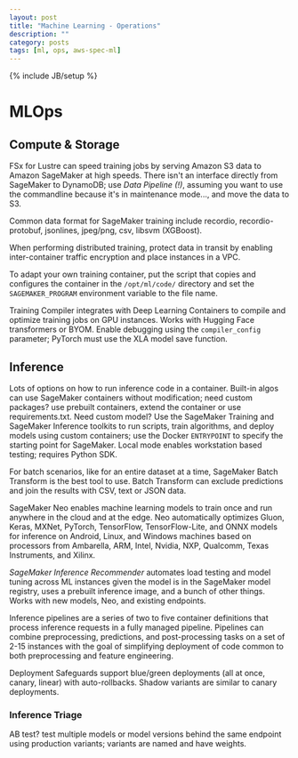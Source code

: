 ```yaml
---
layout: post
title: "Machine Learning - Operations"
description: ""
category: posts
tags: [ml, ops, aws-spec-ml]
---
```

{% include JB/setup %}

# MLOps
## Compute & Storage
FSx for Lustre can speed training jobs by serving Amazon S3 data to Amazon SageMaker at high speeds. There isn't an interface directly from SageMaker to DynamoDB; use *Data Pipeline (!)*, assuming you want to use the commandline because it's in maintenance mode..., and move the data to S3.

Common data format for SageMaker training include recordio, recordio-protobuf, jsonlines, jpeg/png, csv, libsvm (XGBoost).

When performing distributed training, protect data in transit by enabling inter-container traffic encryption and place instances in a VPC.

To adapt your own training container, put the script that copies and configures the container in the `/opt/ml/code/` directory and set the `SAGEMAKER_PROGRAM` environment variable to the file name.

Training Compiler integrates with Deep Learning Containers to compile and optimize training jobs on GPU instances. Works with Hugging Face transformers or BYOM. Enable debugging using the `compiler_config` parameter; PyTorch must use the XLA model save function.

## Inference
Lots of options on how to run inference code in a container. Built-in algos can use SageMaker containers without modification; need custom packages? use prebuilt containers, extend the container or use requirements.txt. Need custom model? Use the SageMaker Training and SageMaker Inference toolkits to run scripts, train algorithms, and deploy models using custom containers; use the Docker `ENTRYPOINT` to specify the starting point for SageMaker. Local mode enables workstation based testing; requires Python SDK. 

For batch scenarios, like for an entire dataset at a time, SageMaker Batch Transform is the best tool to use. Batch Transform can exclude predictions and join the results with CSV, text or JSON data.

SageMaker Neo enables machine learning models to train once and run anywhere in the cloud and at the edge. Neo automatically optimizes Gluon, Keras, MXNet, PyTorch, TensorFlow, TensorFlow-Lite, and ONNX models for inference on Android, Linux, and Windows machines based on processors from Ambarella, ARM, Intel, Nvidia, NXP, Qualcomm, Texas Instruments, and Xilinx.

*SageMaker Inference Recommender* automates load testing and model tuning across ML instances given the model is in the SageMaker model registry, uses a prebuilt inference image, and a bunch of other things. Works with new models, Neo, and existing endpoints.

Inference pipelines are a series of two to five container definitions that process inference requests in a fully managed pipeline. Pipelines can combine preprocessing, predictions, and post-processing tasks on a set of 2-15 instances with the goal of simplifying deployment of code common to both preprocessing and feature engineering.

Deployment Safeguards support blue/green deployments (all at once, canary, linear) with auto-rollbacks. Shadow variants are similar to canary deployments. 

### Inference Triage
AB test? test multiple models or model versions behind the same endpoint using production variants; variants are named and have weights.